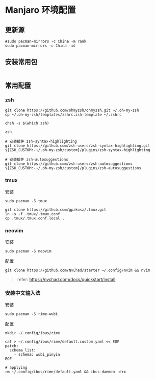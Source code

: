 Manjaro 环境配置
================

## 更新源
```
#sudo pacman-mirrors -c China -m rank
sudo pacman-mirrors -c China -id
```

## 安装常用包
```
```

## 常用配置

### zsh
```
git clone https://github.com/ohmyzsh/ohmyzsh.git ~/.oh-my-zsh
cp ~/.oh-my-zsh/templates/zshrc.zsh-template ~/.zshrc

chsh -s $(which zsh)

zsh

# 安装插件 zsh-syntax-highlighting
git clone https://github.com/zsh-users/zsh-syntax-highlighting.git ${ZSH_CUSTOM:-~/.oh-my-zsh/custom}/plugins/zsh-syntax-highlighting

# 安装插件 zsh-autosuggestions
git clone https://github.com/zsh-users/zsh-autosuggestions ${ZSH_CUSTOM:-~/.oh-my-zsh/custom}/plugins/zsh-autosuggestions
```

### tmux
安装
```
sudo pacman -S tmux
```

```
git clone https://github.com/gpakosz/.tmux.git
ln -s -f .tmux/.tmux.conf
cp .tmux/.tmux.conf.local .
```

### neovim
安装
```
sudo pacman -S neovim
```

配置
```
git clone https://github.com/NvChad/starter ~/.config/nvim && nvim
```
> refer: https://nvchad.com/docs/quickstart/install

### 安装中文输入法
安装
```
sudo pacman -S rime-wubi
```

配置
```
mkdir ~/.config/ibus/rime

cat > ~/.config/ibus/rime/default.custom.yaml << EOF
patch:
  schema_list:
    - schema: wubi_pinyin
EOF

# applying
rm ~/.config/ibus/rime/default.yaml && ibus-daemon -drx
```

